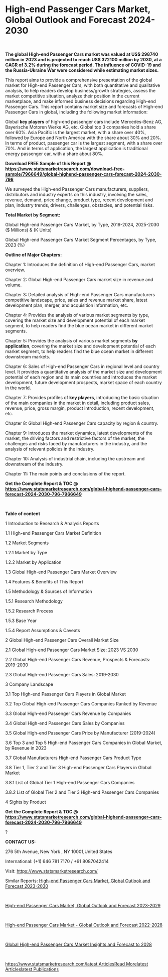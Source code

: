 <h1>High-end Passenger Cars Market, Global Outlook and Forecast 2024-2030</h1><br/><p><strong>The global High-end Passenger Cars market was valued at US$ 298740 million in 2023 and is projected to reach US$ 372100 million by 2030, at a <strong>CAGR</strong> of 3.2% during the forecast period. The influence of COVID-19 and the Russia-Ukraine War were considered while estimating market sizes.</strong></p>
 
 
 
 <p>This report aims to provide a comprehensive presentation of the global market for High-end Passenger Cars, with both quantitative and qualitative analysis, to help readers develop business/growth strategies, assess the market competitive situation, analyze their position in the current marketplace, and make informed business decisions regarding High-end Passenger Cars. This report contains market size and forecasts of High-end Passenger Cars in global, including the following market information:</p>
 
 
 
 <p>Global <strong>key players</strong> of high-end passenger cars include Mercedes-Benz AG, Bayerische Motoren Werke AG, etc. Global top 3 companies hold a share over 60%. Asia Pacific is the largest market, with a share over 40%, followed by Europe and North America with the share about 30% and 20%. In terms of product, passenger car is the largest segment, with a share over 70%. And in terms of application, the largest application is traditional energy passenger car, with a share about 80%.</p>
 
 
 
 <p><strong>Download FREE Sample of this Report @ <a href="https://www.statsmarketresearch.com/download-free-sample/7966649/global-highend-passenger-cars-forecast-2024-2030-796">https://www.statsmarketresearch.com/download-free-sample/7966649/global-highend-passenger-cars-forecast-2024-2030-796</a></strong></p>
 
 
 
 <p>We surveyed the High-end Passenger Cars manufacturers, suppliers, distributors and industry experts on this industry, involving the sales, revenue, demand, price change, product type, recent development and plan, industry trends, drivers, challenges, obstacles, and potential risks.</p>
 
 
 
 <p><strong>Total Market by Segment:</strong></p>
 
 
 
 <p>Global High-end Passenger Cars Market, by Type, 2019-2024, 2025-2030 ($ Millions) & (K Units)</p>
 
 
 
 <p>Global High-end Passenger Cars Market Segment Percentages, by Type, 2023 (%)</p>
 
 
 
 <p><strong>Outline of Major Chapters:</strong></p>
 
 
 
 <p>Chapter 1: Introduces the definition of High-end Passenger Cars, market overview.</p>
 
 
 
 <p>Chapter 2: Global High-end Passenger Cars market size in revenue and volume.</p>
 
 
 
 <p>Chapter 3: Detailed analysis of High-end Passenger Cars manufacturers competitive landscape, price, sales and revenue market share, latest development plan, merger, and acquisition information, etc.</p>
 
 
 
 <p>Chapter 4: Provides the analysis of various market segments by type, covering the market size and development potential of each market segment, to help readers find the blue ocean market in different market segments.</p>
 
 
 
 <p>Chapter 5: Provides the analysis of various market segments <strong>by application</strong>, covering the market size and development potential of each market segment, to help readers find the blue ocean market in different downstream markets.</p>
 
 
 
 <p>Chapter 6: Sales of High-end Passenger Cars in regional level and country level. It provides a quantitative analysis of the market size and development potential of each region and its main countries and introduces the market development, future development prospects, market space of each country in the world.</p>
 
 
 
 <p>Chapter 7: Provides profiles of <strong>key players</strong>, introducing the basic situation of the main companies in the market in detail, including product sales, revenue, price, gross margin, product introduction, recent development, etc.</p>
 
 
 
 <p>Chapter 8: Global High-end Passenger Cars capacity by region & country.</p>
 
 
 
 <p>Chapter 9: Introduces the market dynamics, latest developments of the market, the driving factors and restrictive factors of the market, the challenges and risks faced by manufacturers in the industry, and the analysis of relevant policies in the industry.</p>
 
 
 
 <p>Chapter 10: Analysis of industrial chain, including the upstream and downstream of the industry.</p>
 
 
 
 <p>Chapter 11: The main points and conclusions of the report.</p>
 
 
 
 <div><b>Get the Complete Report & TOC @ <a href="https://www.statsmarketresearch.com/global-highend-passenger-cars-forecast-2024-2030-796-7966649">https://www.statsmarketresearch.com/global-highend-passenger-cars-forecast-2024-2030-796-7966649</a></b></div>
 
 
 
 <p><br />
 
 <b>Table of content</b></p>
 
 
 
 <p>1 Introduction to Research & Analysis Reports<br />
 
 1.1 High-end Passenger Cars Market Definition<br />
 
 1.2 Market Segments<br />
 
 1.2.1 Market by Type<br />
 
 1.2.2 Market by Application<br />
 
 1.3 Global High-end Passenger Cars Market Overview<br />
 
 1.4 Features & Benefits of This Report<br />
 
 1.5 Methodology & Sources of Information<br />
 
 1.5.1 Research Methodology<br />
 
 1.5.2 Research Process<br />
 
 1.5.3 Base Year<br />
 
 1.5.4 Report Assumptions & Caveats<br />
 
 2 Global High-end Passenger Cars Overall Market Size<br />
 
 2.1 Global High-end Passenger Cars Market Size: 2023 VS 2030<br />
 
 2.2 Global High-end Passenger Cars Revenue, Prospects & Forecasts: 2019-2030<br />
 
 2.3 Global High-end Passenger Cars Sales: 2019-2030<br />
 
 3 Company Landscape<br />
 
 3.1 Top High-end Passenger Cars Players in Global Market<br />
 
 3.2 Top Global High-end Passenger Cars Companies Ranked by Revenue<br />
 
 3.3 Global High-end Passenger Cars Revenue by Companies<br />
 
 3.4 Global High-end Passenger Cars Sales by Companies<br />
 
 3.5 Global High-end Passenger Cars Price by Manufacturer (2019-2024)<br />
 
 3.6 Top 3 and Top 5 High-end Passenger Cars Companies in Global Market, by Revenue in 2023<br />
 
 3.7 Global Manufacturers High-end Passenger Cars Product Type<br />
 
 3.8 Tier 1, Tier 2 and Tier 3 High-end Passenger Cars Players in Global Market<br />
 
 3.8.1 List of Global Tier 1 High-end Passenger Cars Companies<br />
 
 3.8.2 List of Global Tier 2 and Tier 3 High-end Passenger Cars Companies<br />
 
 4 Sights by Product</p>
 
 
 
 <div><b>Get the Complete Report & TOC @ <a href="https://www.statsmarketresearch.com/global-highend-passenger-cars-forecast-2024-2030-796-7966649">https://www.statsmarketresearch.com/global-highend-passenger-cars-forecast-2024-2030-796-7966649</a></b></div>
 
 
 
 <p>? </p>
 
 
 
 <p><b>CONTACT US:</b><br />
 
 276 5th Avenue, New York , NY 10001,United States<br />
 
 International: (+1) 646 781 7170 / +91 8087042414<br />
 
 Visit: <a href="https://www.statsmarketresearch.com/">https://www.statsmarketresearch.com/</a><br />
 
 Similar Reports: <a href="https://www.statsmarketresearch.com/global-highend-passenger-cars-forecast-2024-2030-796-7966649">High-end Passenger Cars Market, Global Outlook and Forecast 2023-2030</a><br />
 
 <br />
 
 <a href="https://www.statsmarketresearch.com/global-highend-passenger-cars-forecast-2024-2030-796-7966649">High-end Passenger Cars Market, Global Outlook and Forecast 2023-2029</a><br />
 
 <br />
 
 <a href="https://www.statsmarketresearch.com/global-highend-passenger-cars-forecast-2024-2030-796-7966649">High-end Passenger Cars Market - Global Outlook and Forecast 2022-2028</a><br />
 
 <br />
 
 <a href="https://www.statsmarketresearch.com/global-highend-passenger-cars-forecast-2024-2030-796-7966649">Global High-end Passenger Cars Market Insights and Forecast to 2028</a><br />
 
 <br />
 
 <a href="https://gyeongbokgung.com">https://www.statsmarketresearch.com/</a><a href="https://hallyeomaritime.com">latest Articles</a><a href="https://jingwansa.com">Read More</a><a href="https://nguoiviet.jp/">latest Articles</a><a href="https://www.intelmarketresearch.com/">latest Publications</a></p>